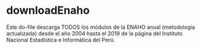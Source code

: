 # downloadEnaho
Este do-file descarga TODOS los módulos de la ENAHO anual (metodologia actualizada) desde el año 2004 hasta el 2019 de la página del Instituto Nacional Estadística e Informática del Perú.
